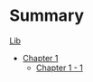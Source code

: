 # Summary

[Lib](lib.rs)

- [Chapter 1](./chapter1.rs)
  - [Chapter 1 - 1](./chapter1/chapter1_1.md)
